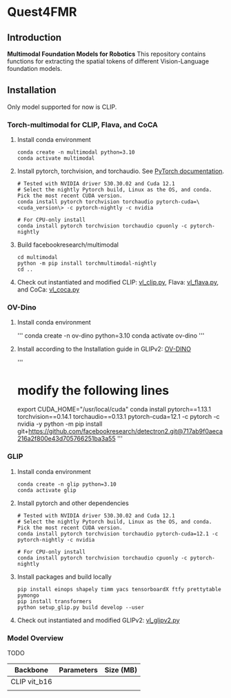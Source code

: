 # Quest4FMR

## Introduction
**Multimodal Foundation Models for Robotics** This repository contains functions for extracting the spatial tokens of different Vision-Language foundation models.

## Installation

Only model supported for now is CLIP.

### Torch-multimodal for CLIP, Flava, and CoCA
1. Install conda environment

    ```
    conda create -n multimodal python=3.10
    conda activate multimodal

2. Install pytorch, torchvision, and torchaudio. See [PyTorch documentation](https://pytorch.org/get-started/locally/).

    ```
    # Tested with NVIDIA driver 530.30.02 and Cuda 12.1
    # Select the nightly Pytorch build, Linux as the OS, and conda. Pick the most recent CUDA version.
    conda install pytorch torchvision torchaudio pytorch-cuda=\<cuda_version\> -c pytorch-nightly -c nvidia

    # For CPU-only install
    conda install pytorch torchvision torchaudio cpuonly -c pytorch-nightly
    ```

3. Build facebookresearch/multimodal

    ```
    cd multimodal
    python -m pip install torchmultimodal-nightly
    cd ..
    ```

4. Check out instantiated and modified CLIP: [vl_clip.py](https://github.com/sThalham/Quest4FMR/blob/main/vl_clip.py), Flava: [vl_flava.py](https://github.com/sThalham/Quest4FMR/blob/main/vl_flava.py), and CoCa: [vl_coca.py](https://github.com/sThalham/Quest4FMR/blob/main/vl_coca.py) 


### OV-Dino
1. Install conda environment

    '''
    conda create -n ov-dino python=3.10
    conda activate ov-dino
    '''

2. Install according to the Installation guide in GLIPv2: [OV-DINO](https://github.com/wanghao9610/OV-DINO)

    '''
    # modify the following lines
    export CUDA_HOME="/usr/local/cuda"
    conda install pytorch==1.13.1 torchvision==0.14.1 torchaudio==0.13.1 pytorch-cuda=12.1 -c pytorch -c nvidia -y 
    python -m pip install git+https://github.com/facebookresearch/detectron2.git@717ab9f0aeca216a2f800e43d705766251ba3a55
    '''

### GLIP
1. Install conda environment

    ```
    conda create -n glip python=3.10
    conda activate glip
    ```

2. Install pytorch and other dependencies
    ```
    # Tested with NVIDIA driver 530.30.02 and Cuda 12.1
    # Select the nightly Pytorch build, Linux as the OS, and conda. Pick the most recent CUDA version.
    conda install pytorch torchvision torchaudio pytorch-cuda=12.1 -c pytorch-nightly -c nvidia

    # For CPU-only install
    conda install pytorch torchvision torchaudio cpuonly -c pytorch-nightly
    ```

3. Install packages and build locally

    ```
    pip install einops shapely timm yacs tensorboardX ftfy prettytable pymongo
    pip install transformers 
    python setup_glip.py build develop --user
    ```

3. Check out instantiated and modified GLIPv2: [vl_glipv2.py](https://github.com/sThalham/Quest4FMR/blob/main/vl_glipv2.py)


### Model Overview

TODO

| Backbone | Parameters | Size (MB) |
| :-----------------: | :---------: | :---------: |
| CLIP vit_b16 | 
|         | 
